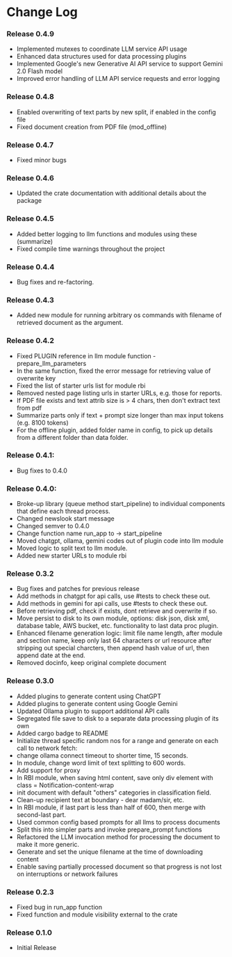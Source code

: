 # Change Log

### Release 0.4.9
- Implemented mutexes to coordinate LLM service API usage
- Enhanced data structures used for data processing plugins
- Implemented Google's new Generative AI API service to support Gemini 2.0 Flash model
- Improved error handling of LLM API service requests and error logging

### Release 0.4.8
- Enabled overwriting of text parts by new split, if enabled in the config file
- Fixed document creation from PDF file (mod_offline)

### Release 0.4.7
- Fixed minor bugs

### Release 0.4.6
- Updated the crate documentation with additional details about the package

### Release 0.4.5
  - Added better logging to llm functions and modules using these (summarize)
  - Fixed compile time warnings throughout the project

### Release 0.4.4
  - Bug fixes and re-factoring.

### Release 0.4.3
  - Added new module for running arbitrary os commands with filename of retrieved document as the argument.

### Release 0.4.2
  - Fixed PLUGIN reference in llm module function - prepare_llm_parameters
  - In the same function, fixed the error message for retrieving value of overwrite key
  - Fixed the list of starter urls list for module rbi
  - Removed nested page listing urls in starter URLs, e.g. those for reports.
  - If PDF file exists and text attrib size is > 4 chars, then don't extract text from pdf
  - Summarize parts only if text + prompt size longer than max input tokens (e.g. 8100 tokens)
  - For the offline plugin, added folder name in config, to pick up details from a different folder than data folder.

### Release 0.4.1:
  - Bug fixes to 0.4.0

### Release 0.4.0:

  - Broke-up library (queue method start_pipeline) to individual components that define each thread process.
  - Changed newslook start message
  - Changed semver to 0.4.0
  - Change function name run_app to -> start_pipeline
  - Moved chatgpt, ollama, gemini codes out of plugin code into llm module
  - Moved logic to split text to llm module.
  - Added new starter URLs to module rbi

### Release 0.3.2
  - Bug fixes and patches for previous release
  - Add methods in chatgpt for api calls, use #tests to check these out.
  - Add methods in gemini for api calls, use #tests to check these out.
  - Before retrieving pdf, check if exists, dont retrieve and overwrite if so.
  - Move persist to disk to its own module, options: disk json, disk xml, database table, AWS bucket, etc. functionality to last data proc plugin.
  - Enhanced filename generation logic: limit file name length, after module and section name, keep only last 64 characters or url resource after stripping out special charcters, then append hash value of url, then append date at the end.
  - Removed docinfo, keep original complete document

### Release 0.3.0
  - Added plugins to generate content using ChatGPT
  - Added plugins to generate content using Google Gemini
  - Updated Ollama plugin to support additional API calls
  - Segregated file save to disk to a separate data processing plugin of its own
  - Added cargo badge to README
  - Initialize thread specific random nos for a range and generate on each call to network fetch:
  - change ollama connect timeout to shorter time, 15 seconds.
  - In module, change word limit of text splitting to 600 words.
  - Add support for proxy
  - In RBI module, when saving html content, save only div element with class = Notification-content-wrap
  - init document with default "others" categories in classification field.
  - Clean-up recipient text at boundary - dear madam/sir, etc.
  - In RBI module, if last part is less than half of 600, then merge with second-last part.
  - Used common config based prompts for all llms to process documents
  - Split this into simpler parts and invoke prepare_prompt functions 
  - Refactored the LLM invocation method for processing the document to make it more generic.
  - Generate and set the unique filename at the time of downloading content
  - Enable saving partially processed document so that progress is not lost on interruptions or network failures


### Release 0.2.3
  - Fixed bug in run_app function
  - Fixed function and module visibility external to the crate

### Release 0.1.0
  - Initial Release

